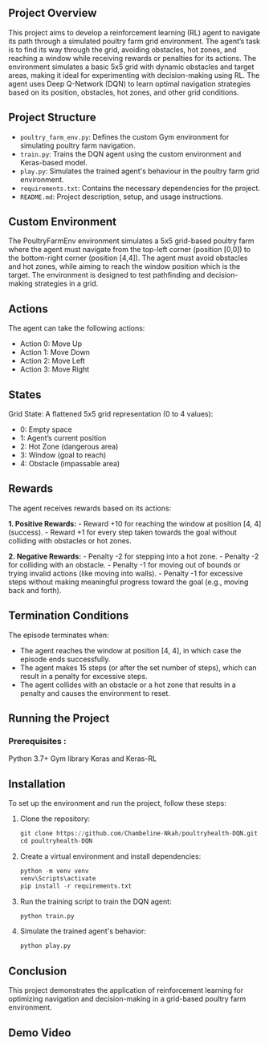 ## Project Overview
This project aims to develop a reinforcement learning (RL) agent to navigate its path through a simulated poultry farm grid environment. The agent’s task is to find its way through the grid, avoiding obstacles, hot zones, and reaching a window while receiving rewards or penalties for its actions. The environment simulates a basic 5x5 grid with dynamic obstacles and target areas, making it ideal for experimenting with decision-making using RL. The agent uses Deep Q-Network (DQN) to learn optimal navigation strategies based on its position, obstacles, hot zones, and other grid conditions.

## Project Structure
- ``poultry_farm_env.py``: Defines the custom Gym environment for simulating poultry farm navigation.
- ``train.py``: Trains the DQN agent using the custom environment and Keras-based model.
- ``play.py``: Simulates the trained agent's behaviour in the poultry farm grid environment.
- ``requirements.txt``: Contains the necessary dependencies for the project.
- ``README.md``: Project description, setup, and usage instructions.

## Custom Environment
The PoultryFarmEnv environment simulates a 5x5 grid-based poultry farm where the agent must navigate from the top-left corner (position [0,0]) to the bottom-right corner (position [4,4]). The agent must avoid obstacles and hot zones, while aiming to reach the window position which is the target. The environment is designed to test pathfinding and decision-making strategies in a grid.

## Actions
The agent can take the following actions:
- Action 0: Move Up
- Action 1: Move Down
- Action 2: Move Left
- Action 3: Move Right

## States
Grid State: A flattened 5x5 grid representation (0 to 4 values):
- 0: Empty space
- 1: Agent’s current position
- 2: Hot Zone (dangerous area)
- 3: Window (goal to reach)
- 4: Obstacle (impassable area)

## Rewards
The agent receives rewards based on its actions:

**1. Positive Rewards:**
      - Reward +10 for reaching the window at position [4, 4] (success).
      - Reward +1 for every step taken towards the goal without colliding with obstacles or hot zones.
  
**2. Negative Rewards:**
      - Penalty -2 for stepping into a hot zone.
      - Penalty -2 for colliding with an obstacle.
      - Penalty -1 for moving out of bounds or trying invalid actions (like moving into walls).
      - Penalty -1 for excessive steps without making meaningful progress toward the goal (e.g., moving back and forth).
  
## Termination Conditions
The episode terminates when:
- The agent reaches the window at position [4, 4], in which case the episode ends successfully.
- The agent makes 15 steps (or after the set number of steps), which can result in a penalty for excessive steps.
- The agent collides with an obstacle or a hot zone that results in a penalty and causes the environment to reset.

## Running the Project
### Prerequisites :
Python 3.7+ Gym library Keras and Keras-RL

## Installation
To set up the environment and run the project, follow these steps:

1. Clone the repository:
   ```python
   git clone https://github.com/Chambeline-Nkah/poultryhealth-DQN.git
   cd poultryhealth-DQN
   ```

2. Create a virtual environment and install dependencies:
   ```python
   python -m venv venv
   venv\Scripts\activate
   pip install -r requirements.txt
   ```
3. Run the training script to train the DQN agent:
   ```python
   python train.py
   ```
4. Simulate the trained agent's behavior:
   ```python
   python play.py
   ```

## Conclusion
This project demonstrates the application of reinforcement learning for optimizing navigation and decision-making in a grid-based poultry farm environment.

## Demo Video
